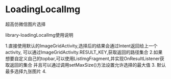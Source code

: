 # LoadingLocalImg
超高仿微信图片选择


library-loadingLocalImg使用说明

1.直接使用默认的ImageGridActivity,选择后的结果会通过Intent返回给上一个activity,
  可以通过ImageGridActivity.RESULT_KEY,获取返回的路径集合
2.如果想要自定义自己的topbar,可以使用ListImgFragment,并实现OnResultListener获取返回的集合
  并且可以通过调用setMaxSize()方法设置允许选择的最大值
3. 默认最多选择九张图片
4. 

